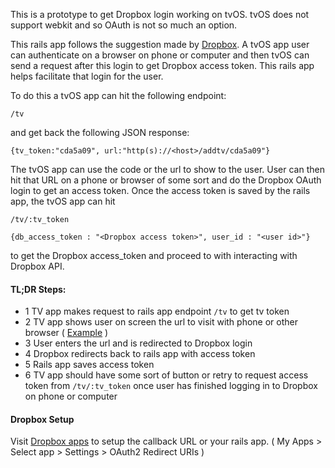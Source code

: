 This is a prototype to get Dropbox login working on tvOS.  tvOS does not support webkit and so OAuth is not so much an option.  

This rails app follows the suggestion made by [Dropbox](https://www.dropboxforum.com/hc/en-us/community/posts/204784269-Authentication-to-dropbox-on-tvOS). A tvOS app user can authenticate on a browser on phone or computer and then tvOS can send a request after this login to get Dropbox access token. This rails app helps facilitate that login for the user.

To do this a tvOS app can hit the following endpoint: 

`/tv`

and get back the following JSON response: 

`{tv_token:"cda5a09", url:"http(s)://<host>/addtv/cda5a09"}`


The tvOS app can use the code or the url to show to the user.  User can then hit that URL on a phone or browser of some sort and do the Dropbox OAuth login to get an access token.  Once the access token is saved by the rails app, the tvOS app can hit  

`/tv/:tv_token`  

`{db_access_token : "<Dropbox access token>", user_id : "<user id>"}`

to get the Dropbox access_token and proceed to with interacting with Dropbox API.


#### TL;DR Steps: ####

- 1 TV app makes request to rails app endpoint `/tv` to get tv token
- 2 TV app shows user on screen the url to visit with phone or other browser ( [Example](https://www.dropboxforum.com/hc/user_images/rxHsYVjTe_VSFwCzdMF6KQ.jpeg) )
- 3 User enters the url and is redirected to Dropbox login
- 4 Dropbox redirects back to rails app with access token
- 5 Rails app saves access token
- 6 TV app should have some sort of button or retry to request access token from `/tv/:tv_token` once user has finished logging in to Dropbox on phone or computer




#### Dropbox Setup ####
Visit [Dropbox apps](https://www.dropbox.com/developers/apps) to setup the callback URL or your rails app.
	( My Apps > Select app > Settings > OAuth2 Redirect URIs )